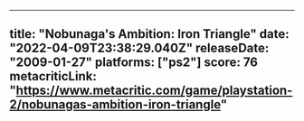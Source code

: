 
---
title: "Nobunaga's Ambition: Iron Triangle"
date: "2022-04-09T23:38:29.040Z"
releaseDate: "2009-01-27"
platforms: ["ps2"]
score: 76
metacriticLink: "https://www.metacritic.com/game/playstation-2/nobunagas-ambition-iron-triangle"
---
